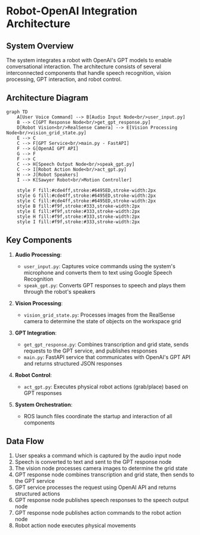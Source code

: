 # Robot-OpenAI Integration Architecture

## System Overview
The system integrates a robot with OpenAI's GPT models to enable conversational interaction. The architecture consists of several interconnected components that handle speech recognition, vision processing, GPT interaction, and robot control.

## Architecture Diagram
```mermaid
graph TD
    A[User Voice Command] --> B[Audio Input Node<br/>user_input.py]
    B --> C[GPT Response Node<br/>get_gpt_response.py]
    D[Robot Vision<br/>RealSense Camera] --> E[Vision Processing Node<br/>vision_grid_state.py]
    E --> C
    C --> F[GPT Service<br/>main.py - FastAPI]
    F --> G[OpenAI GPT API]
    G --> F
    F --> C
    C --> H[Speech Output Node<br/>speak_gpt.py]
    C --> I[Robot Action Node<br/>act_gpt.py]
    H --> J[Robot Speakers]
    I --> K[Sawyer Robot<br/>Motion Controller]
    
    style F fill:#cde4ff,stroke:#6495ED,stroke-width:2px
    style G fill:#cde4ff,stroke:#6495ED,stroke-width:2px
    style C fill:#cde4ff,stroke:#6495ED,stroke-width:2px
    style B fill:#f9f,stroke:#333,stroke-width:2px
    style E fill:#f9f,stroke:#333,stroke-width:2px
    style H fill:#f9f,stroke:#333,stroke-width:2px
    style I fill:#f9f,stroke:#333,stroke-width:2px
```

## Key Components

1. **Audio Processing**:
   - `user_input.py`: Captures voice commands using the system's microphone and converts them to text using Google Speech Recognition
   - `speak_gpt.py`: Converts GPT responses to speech and plays them through the robot's speakers

2. **Vision Processing**:
   - `vision_grid_state.py`: Processes images from the RealSense camera to determine the state of objects on the workspace grid

3. **GPT Integration**:
   - `get_gpt_response.py`: Combines transcription and grid state, sends requests to the GPT service, and publishes responses
   - `main.py`: FastAPI service that communicates with OpenAI's GPT API and returns structured JSON responses

4. **Robot Control**:
   - `act_gpt.py`: Executes physical robot actions (grab/place) based on GPT responses

5. **System Orchestration**:
   - ROS launch files coordinate the startup and interaction of all components

## Data Flow
1. User speaks a command which is captured by the audio input node
2. Speech is converted to text and sent to the GPT response node
3. The vision node processes camera images to determine the grid state
4. GPT response node combines transcription and grid state, then sends to the GPT service
5. GPT service processes the request using OpenAI API and returns structured actions
6. GPT response node publishes speech responses to the speech output node
7. GPT response node publishes action commands to the robot action node
8. Robot action node executes physical movements